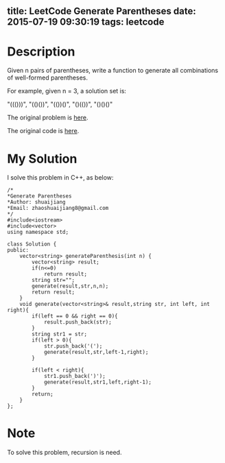 title: LeetCode Generate Parentheses
date: 2015-07-19 09:30:19
tags: leetcode
---

# Description
Given n pairs of parentheses, write a function to generate all combinations of well-formed parentheses.

For example, given n = 3, a solution set is:

"((()))", "(()())", "(())()", "()(())", "()()()"

The original problem is [here](https://leetcode.com/problems/generate-parentheses/ "Problem").

The original code is [here](https://github.com/shuaijiang/LeetCode/blob/master/GenerateParentheses.cpp "Code").
<!--more-->

# My Solution
I solve this problem in C++, as below:

	/*
	*Generate Parentheses 
	*Author: shuaijiang
	*Email: zhaoshuaijiang8@gmail.com
	*/
	#include<iostream>
	#include<vector>
	using namespace std;
	
	class Solution {
	public:
	    vector<string> generateParenthesis(int n) {
	  		vector<string> result;
	  		if(n<=0)
	  			return result;
			string str="";
			generate(result,str,n,n);
			return result;
	    }
	    void generate(vector<string>& result,string str, int left, int right){
	    	if(left == 0 && right == 0){
	    		result.push_back(str);
	    	}
	    	string str1 = str;
	    	if(left > 0){
	    		str.push_back('(');
	    		generate(result,str,left-1,right);
	    	}
	
	    	if(left < right){
	    		str1.push_back(')');
	    		generate(result,str1,left,right-1);
	    	}
	    	return;
	    }
	};


# Note
To solve this problem,  recursion is need. 
